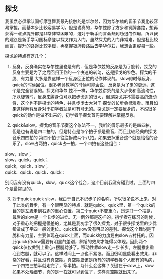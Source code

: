 ## 探戈
我虽然必须承认国标摩登舞我最先接触的是华尔兹，因为华尔兹的音乐节奏比较容易掌握，而基本步比较容易学习，但是说真的，华尔兹除了方步和铜牌套路，想再
获得一点点提升都是非常非常困难的，这对于新手而言会起到劝退的作用。所以我的建议是新手学习国标摩登以探戈作为入门，虽然探戈的入门非常难，但是相比较
而言，提升的路途比较平缓，再掌握银牌套路后去学华尔兹，我想会更容易一些。

探戈的特点有这几个：
1. 反身。反身确实在华尔兹里也是有的，但是华尔兹的反身是为了旋转，探戈的反身主要是为了之后回归正位的一个快速的转动，这是探戈的特色。探戈的干脆、有力量
大多是靠这样一个反身回正位的动作体现的。slow的时候反身，quick的时候回位。很多老师教学的时候可能会说，反身是为了走的更远，这个是完全错误的。探戈和华尔
兹不一样，华尔兹讲究的是大步伐和高流动性，所以旋转时，反身来腾身位可以把步伐迈的很大，但是探戈并不需要高的流动性，这个也不是探戈的特色，并且步伐太大对于
探戈的长步会很难看。而且如果这样解释反身对于初学者就是可有可无的。探戈是一定要反身的，不然很多quick的动作是做不出来的，初学者学探戈首先要理解并掌握反身。

2. quick&slow。探戈的音乐节奏这个说法不一，我听的音乐最多的是四四拍，但是也有说是四二拍的，但是特点是每个拍子都是重音，而且比较经典的探戈音乐四四拍的
第四个拍子往往拆成两个八拍。如果去掉重音这个就是恰恰的音乐了。slow占两拍，quick占一拍，一个四拍有这些组合：

slow，slow；  
slow，quick，quick；  
quick，quick，slow；  
quick，quick，quick，quick；  

别问我有没有quick，slow，quick这个组合，这个目前我没有碰到过。上面的四个是最常见的。

3. 对于quick quick slow，我由于自己不记步子的名称，所以很多说不上来。对于此类的舞步，有一个很明显的特点，就是quick，quick里，第一个quick的目的是左脚走到右脚的重心位置，第二个quick不变重心，迅速打一个摆腿，最后的slow是一个长步的进步。无一例外都是这样的。初学者在练习的时候，对于重心的把握是很差的，尤其是我初学了很久探戈，对于很多探戈里的步伐都做成了平四一般的走位。quick和slow没有明显的差别。探戈这个舞说是干脆和有力量，主要体现在quick上面，而quick的力度是由slow去衬托的。因此quick和slow需要有明显的差别，舞蹈的效果才能得以体现。因此两个quick仅仅做到上重心+摆腿就够了。移动性靠slow走一步长步，左腿推出重心到右腿，就可以了。这样时间上一点也不紧张。而且很明显能看出效果，非常的好看，并且没有真空期。真空期应该是所有的初学者每个人都有的毛病，一个四拍三拍半就走完了，等半拍。为什么会这样？关键在于slow上，slow如果不处理细节，真的是一拍就可以到位了，这样真空期就出来了。





